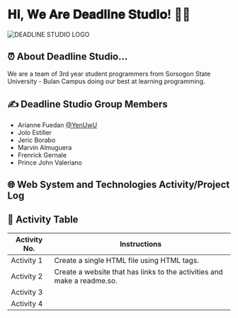 
# 𝐇𝐢, 𝐖𝐞 𝐀𝐫𝐞 𝐃𝐞𝐚𝐝𝐥𝐢𝐧𝐞 𝐒𝐭𝐮𝐝𝐢𝐨! 👋😃

![DEADLINE STUDIO LOGO](https://github.com/YenUwU/Web-Systems-and-Technologies/assets/100588759/df68499f-a970-4c86-8fba-d4644157b577)

## ⏰ About Deadline Studio...
We are a team of 3rd year student programmers from Sorsogon State University - Bulan Campus doing our best at learning programming.


## ✍️ Deadline Studio Group Members

- Arianne Fuedan [@YenUwU](https://github.com/YenUwU)
- Jolo Estiller
- Jeric Borabo
- Marvin Almuguera
- Frenrick Gernale
- Prince John Valeriano

## 🌐 Web System and Technologies Activity/Project Log

## 📄 Activity Table

| Activity No.             | Instructions                                                               |
| ----------------- | ------------------------------------------------------------------ |
| Activity 1 | Create a single HTML file using HTML tags.   |
| Activity 2 | Create a website that has links to the activities and make a readme.so. |
| Activity 3 |  |
| Activity 4 |  |


